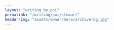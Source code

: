 ```yaml
---
layout: "writing_by_poi"
permalink: "/writing/poi/stewart"
header-img: "assets/owner/hero/archive-bg.jpg"
---
```

